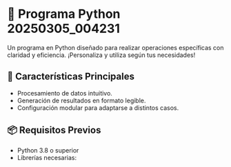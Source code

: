 # 📝 Programa Python 20250305_004231

Un programa en Python diseñado para realizar operaciones específicas con claridad y eficiencia. ¡Personaliza y utiliza según tus necesidades!

## 🚀 Características Principales
- Procesamiento de datos intuitivo.
- Generación de resultados en formato legible.
- Configuración modular para adaptarse a distintos casos.

## 📦 Requisitos Previos
- Python 3.8 o superior
- Librerías necesarias: